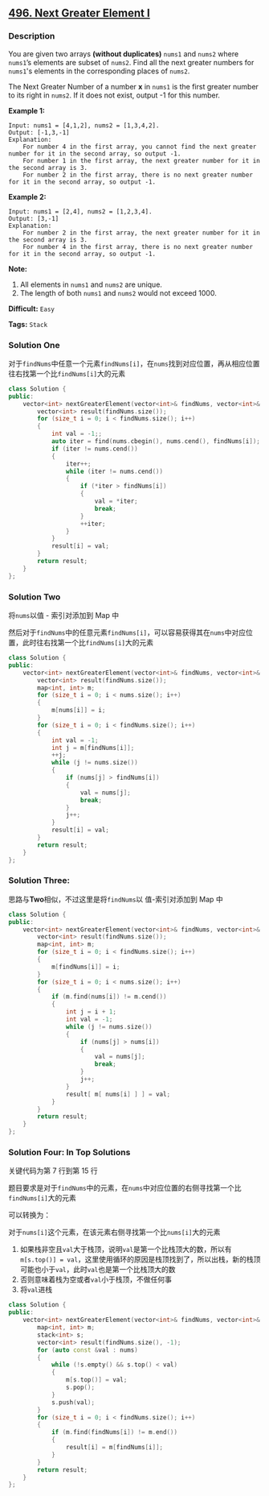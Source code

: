 ## [496. Next Greater Element I](https://leetcode.com/problems/next-greater-element-i/#/description)

### Description

You are given two arrays **(without duplicates)** `nums1` and `nums2` where `nums1`’s elements are subset of `nums2`. Find all the next greater numbers for `nums1`'s elements in the corresponding places of `nums2`.

The Next Greater Number of a number **x** in `nums1` is the first greater number to its right in `nums2`. If it does not exist, output -1 for this number.

**Example 1:**

```
Input: nums1 = [4,1,2], nums2 = [1,3,4,2].
Output: [-1,3,-1]
Explanation:
    For number 4 in the first array, you cannot find the next greater number for it in the second array, so output -1.
    For number 1 in the first array, the next greater number for it in the second array is 3.
    For number 2 in the first array, there is no next greater number for it in the second array, so output -1.
```

**Example 2:**

```
Input: nums1 = [2,4], nums2 = [1,2,3,4].
Output: [3,-1]
Explanation:
    For number 2 in the first array, the next greater number for it in the second array is 3.
    For number 4 in the first array, there is no next greater number for it in the second array, so output -1.
```

**Note:**

1. All elements in `nums1` and `nums2` are unique.
2. The length of both `nums1` and `nums2` would not exceed 1000.



**Difficult:** `Easy`

**Tags:** `Stack`



### Solution One

对于`findNums`中任意一个元素`findNums[i]`，在`nums`找到对应位置，再从相应位置往右找第一个比`findNums[i]`大的元素

```c++
class Solution {
public:
	vector<int> nextGreaterElement(vector<int>& findNums, vector<int>& nums) {
		vector<int> result(findNums.size());
		for (size_t i = 0; i < findNums.size(); i++)
		{
			int val = -1;;
			auto iter = find(nums.cbegin(), nums.cend(), findNums[i]);
			if (iter != nums.cend())
			{
				iter++;
				while (iter != nums.cend())
				{
					if (*iter > findNums[i])
					{
						val = *iter;
						break;
					}
					++iter;
				}
			}
			result[i] = val;
		}
		return result;
	}
};
```



### Solution Two

将`nums`以值 - 索引对添加到 Map 中

然后对于`findNums`中的任意元素`findNums[i]`，可以容易获得其在`nums`中对应位置，此时往右找第一个比`findNums[i]`大的元素

```c++
class Solution {
public:
	vector<int> nextGreaterElement(vector<int>& findNums, vector<int>& nums) {
		vector<int> result(findNums.size());
		map<int, int> m;
		for (size_t i = 0; i < nums.size(); i++)
		{
			m[nums[i]] = i;
		}
		for (size_t i = 0; i < findNums.size(); i++)
		{
			int val = -1;
			int j = m[findNums[i]];
			++j;
			while (j != nums.size())
			{
				if (nums[j] > findNums[i])
				{
					val = nums[j];
					break;
				}
				j++;
			}
			result[i] = val;
		}
		return result;
	}
};
```



### Solution Three:

思路与**Two**相似，不过这里是将`findNums`以 值-索引对添加到 Map 中

```c++
class Solution {
public:
	vector<int> nextGreaterElement(vector<int>& findNums, vector<int>& nums) {
		vector<int> result(findNums.size());
		map<int, int> m;
		for (size_t i = 0; i < findNums.size(); i++)
		{
			m[findNums[i]] = i;
		}
		for (size_t i = 0; i < nums.size(); i++)
		{
			if (m.find(nums[i]) != m.cend())
			{
				int j = i + 1;
				int val = -1;
				while (j != nums.size())
				{
					if (nums[j] > nums[i])
					{
						val = nums[j];
						break;
					}
					j++;
				}
				result[ m[ nums[i] ] ] = val;
			}
		}
		return result;
	}
};
```



### Solution Four: In Top Solutions

关键代码为第 7 行到第 15 行

题目要求是对于`findNums`中的元素，在`nums`中对应位置的右侧寻找第一个比`findNums[i]`大的元素

可以转换为：

对于`nums[i]`这个元素，在该元素右侧寻找第一个比`nums[i]`大的元素

1. 如果栈非空且`val`大于栈顶，说明`val`是第一个比栈顶大的数，所以有`m[s.top()] = val`，这里使用循环的原因是栈顶找到了，所以出栈，新的栈顶可能也小于`val`，此时`val`也是第一个比栈顶大的数
2. 否则意味着栈为空或者`val`小于栈顶，不做任何事
3. 将`val`进栈

```c++
class Solution {
public:
	vector<int> nextGreaterElement(vector<int>& findNums, vector<int>& nums) {
		map<int, int> m;
		stack<int> s;
		vector<int> result(findNums.size(), -1);
		for (auto const &val : nums)
		{
			while (!s.empty() && s.top() < val)
			{
				m[s.top()] = val;
				s.pop();
			}
			s.push(val);
		}
		for (size_t i = 0; i < findNums.size(); i++)
		{
			if (m.find(findNums[i]) != m.end())
			{
				result[i] = m[findNums[i]];
			}
		}
		return result;
	}
};
```


